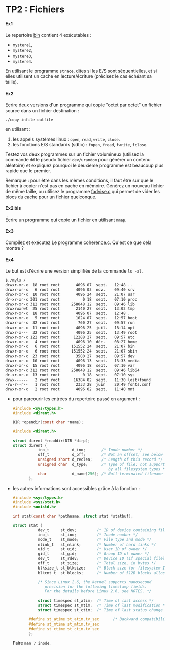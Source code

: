# TP2 : Fichiers

#### Ex1
Le repertoire [bin](./bin) contient 4 exécutables : 
 - `mystere1`, 
 - `mystere2`, 
 - `mystere3`, 
 - `mystere4`.

En utilisant le programme `strace`, dites si les E/S sont séquentielles, et si elles utilisent un cache en 
lecture/écriture (précisez le cas échéant sa taille).

#### Ex2 
Écrire deux versions d'un programme qui copie "octet par octet" un fichier source dans un fichier destination :
		
```
./copy infile outfile
```

en utilisant : 

  1. les appels systèmes linux : `open`, `read`, `write`, `close`.
  2. les fonctions E/S standards (sdtio) : `fopen`, `fread`, `fwrite`, `fclose`.

Testez vos deux programmes  sur un fichier volumineux (utilisez la commande `dd` le pseudo fichier `dev/urandom` pour
générer un contenu aléatoire) et expliquez pourquoi le deuxième programme est beaucoup plus rapide que le
premier.

Remarque : pour être  dans les mêmes conditions, il faut être sur que le fichier à copier n'est pas en cache en mémoire. Générez un nouveau fichier de même taille, ou utilisez le programme [fadvise.c](./src/fadvise.c) qui permet de vider les blocs du cache pour un fichier quelconque.

#### Ex2 bis
Écrire un programme qui copie un fichier en utilisant `mmap`.

#### Ex3
Compilez et exécutez Le programme [coherence.c](./src/coherence.c). Qu'est ce que cela montre ?

#### Ex4
Le but est d'écrire une version simplifiée de la commande `ls -al`.

```bash
$./myls /
drwxr-xr-x  18 root root       4096 07	sept.	12:48 ..
drwxr-xr-x   6 root root       4096 03	nov.	09:40 srv
drwxr-xr-x  10 root root       4096 24	sept.	21:07 usr
dr-xr-xr-x 301 root root          0 18	sept.	07:10 proc
drwxr-xr-x 312 root root     258048 12	sept.	09:46 lib
drwxrwxrwt  25 root root       2140 27	sept.	13:02 tmp
drwxr-xr-x  18 root root       4096 07	sept.	12:48 .
drwxr-xr-x   5 root root       1024 07	sept.	12:57 boot
drwxr-xr-x  32 root root        760 27	sept.	09:57 run
drwxr-xr-x  11 root root       4096 25	juil.	18:14 opt
drwxr-x---  32 root root       4096 25	sept.	13:49 root
drwxr-xr-x 122 root root      12288 27	sept.	09:57 etc
drwxr-xr-x   4 root root       4096 10	déc.	08:27 home
drwxr-xr-x   6 root root     151552 24	sept.	21:07 bin
drwxr-xr-x   6 root root     151552 24	sept.	21:07 sbin
drwxr-xr-x  23 root root       3580 27	sept.	09:57 dev
drwxr-xr-x  10 root root       4096 13	sept.	13:33 media
drwxr-xr-x  15 root root       4096 18	sept.	07:10 var
drwxr-xr-x 312 root root     258048 12	sept.	09:46 lib64
dr-xr-xr-x  13 root root          0 18	sept.	07:10 sys
drwx------   2 root root      16384 02	sept.	11:30 lost+found
-rw-r--r--   1 root root       2333 28	juin	20:49 fonts.conf
drwxr-xr-x   2 root root       4096 02	sept.	11:40 mnt
```

 - pour parcourir les entrées du repertoire passé en argument :
   ```c
   #include <sys/types.h>
   #include <dirent.h>
   
   DIR *opendir(const char *name);
   ```
 
   ```c
   #include <dirent.h>

   struct dirent *readdir(DIR *dirp);
   struct dirent {
              ino_t          d_ino;       /* Inode number */
              off_t          d_off;       /* Not an offset; see below */
              unsigned short d_reclen;    /* Length of this record */
              unsigned char  d_type;      /* Type of file; not supported
                                             by all filesystem types */
              char           d_name[256]; /* Null-terminated filename */
          };
   ```

 - les autres informations sont accessibles grâce à la fonction :

   ```c
   #include <sys/types.h>
   #include <sys/stat.h>
   #include <unistd.h>

   int stat(const char *pathname, struct stat *statbuf);

   struct stat {
              dev_t     st_dev;         /* ID of device containing file */
              ino_t     st_ino;         /* Inode number */
              mode_t    st_mode;        /* File type and mode */
              nlink_t   st_nlink;       /* Number of hard links */
              uid_t     st_uid;         /* User ID of owner */
              gid_t     st_gid;         /* Group ID of owner */
              dev_t     st_rdev;        /* Device ID (if special file) */
              off_t     st_size;        /* Total size, in bytes */
              blksize_t st_blksize;     /* Block size for filesystem I/O */
              blkcnt_t  st_blocks;      /* Number of 512B blocks allocated */

              /* Since Linux 2.6, the kernel supports nanosecond
                 precision for the following timestamp fields.
                 For the details before Linux 2.6, see NOTES. */

              struct timespec st_atim;  /* Time of last access */
              struct timespec st_mtim;  /* Time of last modification */
              struct timespec st_ctim;  /* Time of last status change */

          #define st_atime st_atim.tv_sec      /* Backward compatibility */
          #define st_mtime st_mtim.tv_sec
          #define st_ctime st_ctim.tv_sec
          };
   ```

	Faire `man 7 inode`.
